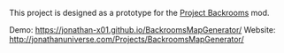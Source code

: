 This project is designed as a prototype for the [Project Backrooms](https://github.com/jonathan-x01/project-backroom-1.20.4) mod.

Demo: https://jonathan-x01.github.io/BackroomsMapGenerator/
Website: http://jonathanuniverse.com/Projects/BackroomsMapGenerator/
